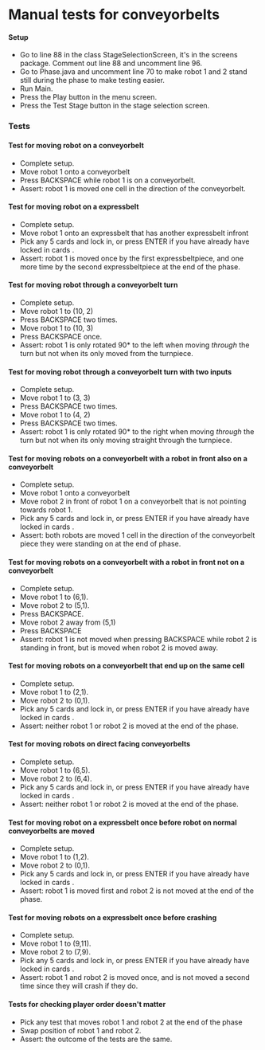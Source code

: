 # Manual tests for conveyorbelts
#### Setup 
* Go to line 88 in the class StageSelectionScreen, it's in the screens package. Comment out line 88 and uncomment line 96.
* Go to Phase.java and uncomment line 70 to make robot 1 and 2 stand still during the phase to make testing easier. 
* Run Main.
* Press the Play button in the menu screen.
* Press the Test Stage button in the stage selection screen.


### Tests
#### Test for moving robot on a conveyorbelt
* Complete setup.
* Move robot 1 onto a conveyorbelt
* Press BACKSPACE while robot 1 is on a conveyorbelt.
* Assert: robot 1 is moved one cell in the direction of the conveyorbelt.

#### Test for moving robot on a expressbelt
* Complete setup.
* Move robot 1 onto an expressbelt that has another expressbelt infront
* Pick any 5 cards and lock in, or press ENTER if you have already have locked in cards . 
* Assert: robot 1 is moved once by the first expressbeltpiece, and one more time by the second expressbeltpiece at the end of the phase. 

#### Test for moving robot through a conveyorbelt turn
* Complete setup.
* Move robot 1 to (10, 2)
* Press BACKSPACE two times.
* Move robot 1 to (10, 3)
* Press BACKSPACE once. 
* Assert: robot 1 is only rotated 90* to the left when moving *through* the turn but not when its only moved from the turnpiece.

#### Test for moving robot through a conveyorbelt turn with two inputs
* Complete setup.
* Move robot 1 to (3, 3)
* Press BACKSPACE two times.
* Move robot 1 to (4, 2)
* Press BACKSPACE two times. 
* Assert: robot 1 is only rotated 90* to the right when moving *through* the turn but not when its only moving straight through the turnpiece.

#### Test for moving robots on a conveyorbelt with a robot in front also on a conveyorbelt
* Complete setup.
* Move robot 1 onto a conveyorbelt
* Move robot 2 in front of robot 1 on a conveyorbelt that is not pointing towards robot 1. 
* Pick any 5 cards and lock in, or press ENTER if you have already have locked in cards . 
* Assert: both robots are moved 1 cell in the direction of the conveyorbelt piece they were standing on at the end of phase.

#### Test for moving robots on a conveyorbelt with a robot in front not on a conveyorbelt
* Complete setup.
* Move robot 1 to (6,1).
* Move robot 2 to (5,1).
* Press BACKSPACE.
* Move robot 2 away from (5,1)
* Press BACKSPACE
* Assert: robot 1 is not moved when pressing BACKSPACE while robot 2 is standing in front, but is moved when robot 2 is moved away.

#### Test for moving robots on a conveyorbelt that end up on the same cell
* Complete setup.
* Move robot 1 to (2,1).
* Move robot 2 to (0,1).
* Pick any 5 cards and lock in, or press ENTER if you have already have locked in cards . 
* Assert: neither robot 1 or robot 2 is moved at the end of the phase.

#### Test for moving robots on direct facing conveyorbelts
* Complete setup.
* Move robot 1 to (6,5).
* Move robot 2 to (6,4).
* Pick any 5 cards and lock in, or press ENTER if you have already have locked in cards . 
* Assert: neither robot 1 or robot 2 is moved at the end of the phase.

#### Test for moving robot on a expressbelt once before robot on normal conveyorbelts are moved
* Complete setup.
* Move robot 1 to (1,2).
* Move robot 2 to (0,1).
* Pick any 5 cards and lock in, or press ENTER if you have already have locked in cards . 
* Assert: robot 1 is moved first and robot 2 is not moved at the end of the phase.

#### Test for moving robots on a expressbelt once before crashing
* Complete setup.
* Move robot 1 to (9,11).
* Move robot 2 to (7,9).
* Pick any 5 cards and lock in, or press ENTER if you have already have locked in cards . 
* Assert: robot 1 and robot 2 is moved once, and is not moved a second time since they will crash if they do. 

#### Tests for checking player order doesn't matter
* Pick any test that moves robot 1 and robot 2 at the end of the phase
* Swap position of robot 1 and robot 2.
* Assert: the outcome of the tests are the same. 



